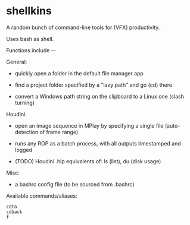 shellkins
=========

A random bunch of command-line tools for (VFX) productivity.

Uses bash as shell.


Functions include --

General:

- quickly open a folder in the default file manager app

- find a project folder specified by a "lazy path" and go (cd) there

- convert a Windows path string on the clipboard to a Linux one
  (slash turning)


Houdini:

- open an image sequence in MPlay by specifying a single file
  (auto-detection of frame range)

- runs any ROP as a batch process, with all outputs timestamped and logged

- (TODO) Houdini .hip equivalents of: ls (list), du (disk usage)


Misc:

- a bashrc config file (to be sourced from .bashrc)




Available commands/aliases:


	cdto
	cdback
	f



